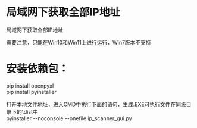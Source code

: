 # 局域网下获取全部IP地址
局域网下获取全部IP地址

需要注意，只能在Win10和Win11上进行运行，Win7版本不支持

# 安装依赖包：
pip install openpyxl  
pip install pyinstaller   

打开本地文件地址，进入CMD中执行下面的语句，生成.EXE可执行文件在同级目录下的\dist中  
pyinstaller --noconsole --onefile ip_scanner_gui.py
